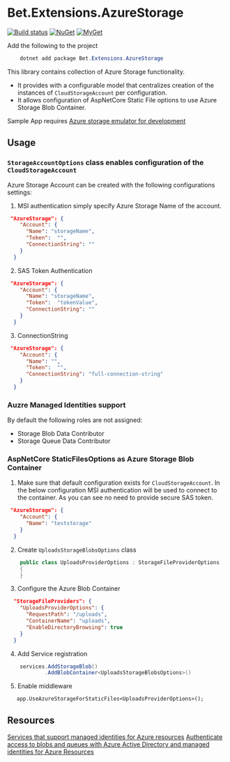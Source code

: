 ﻿# Bet.Extensions.AzureStorage

[![Build status](https://ci.appveyor.com/api/projects/status/fo9rakj7s7uhs3ij?svg=true)](https://ci.appveyor.com/project/kdcllc/bet-aspnetcore)
[![NuGet](https://img.shields.io/nuget/v/Bet.Extensions.AzureStorage.svg)](https://www.nuget.org/packages?q=Bet.Extensions.AzureStorage)
[![MyGet](https://img.shields.io/myget/kdcllc/v/Bet.Extensions.AzureStorage.svg?label=myget)](https://www.myget.org/F/kdcllc/api/v2)

Add the following to the project

```csharp
    dotnet add package Bet.Extensions.AzureStorage
```

This library contains collection of Azure Storage functionality.

- It provides with a configurable model that centralizes creation of the instances of `CloudStorageAccount` per configuration.
- It allows configuration of AspNetCore Static File options to use Azure Storage Blob Container.

Sample App requires [Azure storage emulator for development](https://docs.microsoft.com/en-us/azure/storage/common/storage-use-emulator)

## Usage

### `StorageAccountOptions` class enables configuration of the `CloudStorageAccount`

Azure Storage Account can be created with the following configurations settings:

1. MSI authentication simply specify Azure Storage Name of the account.

```json
 "AzureStorage": {
    "Account": {
      "Name": "storageName",
      "Token":  "",
      "ConnectionString": ""
    }
  }
```

2. SAS Token Authentication

```json
 "AzureStorage": {
    "Account": {
      "Name": "storageName",
      "Token":  "tokenValue",
      "ConnectionString": ""
    }
  }
```

3. ConnectionString

```json
 "AzureStorage": {
    "Account": {
      "Name": "",
      "Token":  "",
      "ConnectionString": "full-connection-string"
    }
  }
```

### Auzre Managed Identities support

By default the following roles are not assigned:

- Storage Blob Data Contributor
- Storage Queue Data Contributor

### AspNetCore StaticFilesOptions as Azure Storage Blob Container

1. Make sure that default configuration exists for `CloudStorageAccount`.
In the below configuration MSI authentication will be used to connect to the container.
As you can see no need to provide secure SAS token.

```json
 "AzureStorage": {
    "Account": {
      "Name": "teststorage"
    }
  }
```

2. Create `UploadsStorageBlobsOptions` class

```csharp
    public class UploadsProviderOptions : StorageFileProviderOptions
    {
    }

````

3. Configure the Azure Blob Container

```json
  "StorageFileProviders": {
    "UploadsProviderOptions": {
      "RequestPath": "/uploads",
      "ContainerName": "uploads",
      "EnableDirectoryBrowsing": true
    }
  }
```

4. Add Service registration

```csharp
    services.AddStorageBlob()
            .AddBlobContainer<UploadsStorageBlobsOptions>()
```

5. Enable middleware

```charp
   app.UseAzureStorageForStaticFiles<UploadsProviderOptions>();
```

## Resources

[Services that support managed identities for Azure resources](https://docs.microsoft.com/en-us/azure/active-directory/managed-identities-azure-resources/services-support-managed-identities#azure-storage-blobs-and-queues)
[Authenticate access to blobs and queues with Azure Active Directory and managed identities for Azure Resources](https://docs.microsoft.com/en-us/azure/storage/common/storage-auth-aad-msi)
